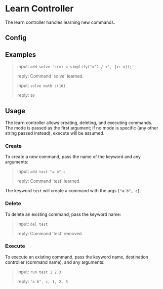 # Learn Controller

The learn controller handles learning new commands.

## Config

## Examples

> input: `add solve 's(x) = simplify("x^2 / x", {x: x});'`
>
> reply: Command 'solve' learned.
>
> input: `solve math s(10)`
>
> reply: `10`

## Usage

The learn controller allows creating, deleting, and executing commands. The mode is passed as the first argument; if no
mode is specific (any other string passed instead), execute will be assumed.

### Create

To create a new command, pass the name of the keyword and any arguments:

> input: `add test "a b" c`
>
> reply: Command 'test' learned.

The keyword `test` will create a command with the args `["a b", c]`.

### Delete

To delete an existing command, pass the keyword name:

> input: `del test`
>
> reply: Command 'test' removed.

### Execute

To execute an existing command, pass the keyword name, destination controller (command name), and any arguments:

> input: `run test 1 2 3`
>
> reply: `"a b", c, 1, 2, 3`
